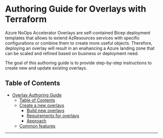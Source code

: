 # Authoring Guide for Overlays with Terraform

Azure NoOps Accelerator Overlays are self-contained Bicep deployment templates that allows to extend AzResources services with specific configurations or combine them to create more useful objects. Therefore, deploying an overlay will result in an enahancing a Azure landing zone that can be scaled and refined based on business or deployment need.

The goal of this authoring guide is to provide step-by-step instructions to create new and update existing overlays.

## Table of Contents

- [Overlay Authoring Guide](#overlay-authoring-guide)
  - [Table of Contents](#table-of-contents)  
  - [Create a new overlays](#create-a-new-overlays)
    - [Build new overlays](#build-new-overlays)
    - [Requirements for overlays](#requirements-for-overlays)
    - [Approach](#approach)
  - [Common features](#common-features)

---
